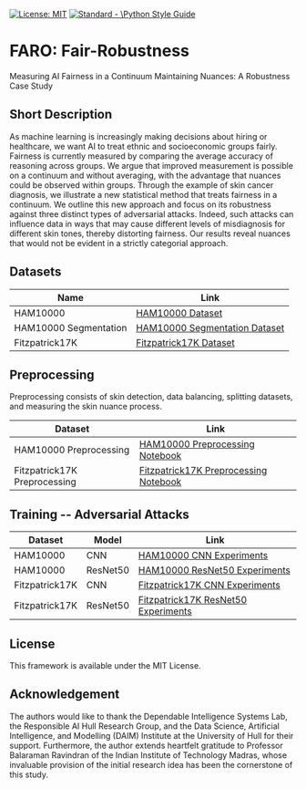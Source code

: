 <p align="left"> </p>

 <a href="https://opensource.org/licenses/MIT"><img src="https://img.shields.io/badge/License-MIT-yellow.svg" alt="License: MIT"></a>
 <a href="https://standardjs.com"><img src="https://img.shields.io/badge/code_style-standard-brightgreen.svg" alt="Standard - \Python Style Guide"></a>

# FARO: Fair-Robustness
Measuring AI Fairness in a Continuum Maintaining Nuances: A Robustness Case Study

## Short Description
<p align = 'justified'>As machine learning is increasingly making decisions about hiring or healthcare, we want AI to treat ethnic and socioeconomic groups fairly. Fairness is currently measured by comparing the average accuracy of reasoning across groups. We argue that improved measurement is possible on a continuum and without averaging, with the advantage that nuances could be observed within groups. Through the example of skin cancer diagnosis, we illustrate a new statistical method that treats fairness in a continuum. We outline this new approach and focus on its robustness against three distinct types of adversarial attacks. Indeed, such attacks can influence data in ways that may cause different levels of misdiagnosis for different skin tones, thereby distorting fairness. Our results reveal nuances that would not be evident in a strictly categorial approach.</p>

## Datasets
| Name | Link |
|------|------|
| HAM10000 | [HAM10000 Dataset](https://www.kaggle.com/datasets/kmader/skin-cancer-mnist-ham10000) |
| HAM10000 Segmentation | [HAM10000 Segmentation Dataset](https://www.kaggle.com/datasets/tschandl/ham10000-lesion-segmentations) |
| Fitzpatrick17K | [Fitzpatrick17K Dataset](https://www.kaggle.com/datasets/nazmussadat013/fitzpatrick-17k-dataset) |

## Preprocessing
Preprocessing consists of skin detection, data balancing, splitting datasets, and measuring the skin nuance process.

| Dataset | Link |
|---------|------|
| HAM10000 Preprocessing | [HAM10000 Preprocessing Notebook](https://github.com/Kuniko925/FairRobustness/blob/main/src/Preprocessing%20HAM10000.ipynb) |
| Fitzpatrick17K Preprocessing | [Fitzpatrick17K Preprocessing Notebook](https://github.com/Kuniko925/FairRobustness/blob/main/src/Preprocessing%20Fitzpatrick17K.ipynb) |


## Training -- Adversarial Attacks

| Dataset      | Model    | Link |
|--------------|----------|------|
| HAM10000     | CNN      | [HAM10000 CNN Experiments](https://github.com/Kuniko925/FairRobustness/blob/main/src/Experiments%20HAM10000.ipynb) |
| HAM10000     | ResNet50 | [HAM10000 ResNet50 Experiments](https://github.com/Kuniko925/FairRobustness/blob/main/src/Experiments%20HAM10000%20ResNet.ipynb) |
| Fitzpatrick17K | CNN    | [Fitzpatrick17K CNN Experiments](https://github.com/Kuniko925/FairRobustness/blob/main/src/Experiments%20Fitzpatrick17K.ipynb) |
| Fitzpatrick17K | ResNet50 | [Fitzpatrick17K ResNet50 Experiments](https://github.com/Kuniko925/FairRobustness/blob/main/src/Experiments%20Fitzpatrick17K%20ResNet.ipynb) |

## License
This framework is available under the MIT License. 
 
## Acknowledgement
<p align = 'justified'>The authors would like to thank the Dependable Intelligence Systems Lab, the Responsible AI Hull Research Group, and the Data Science, Artificial Intelligence, and Modelling (DAIM) Institute at the University of Hull for their support. Furthermore, the author extends heartfelt gratitude to Professor Balaraman Ravindran of the Indian Institute of Technology Madras, whose invaluable provision of the initial research idea has been the cornerstone of this study.</p>

